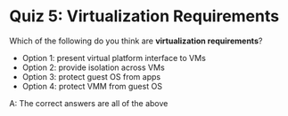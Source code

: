 # Quiz 5: Virtualization Requirements

Which of the following do you think are **virtualization requirements**?

- Option 1: present virtual platform interface to VMs
- Option 2: provide isolation across VMs
- Option 3: protect guest OS from apps
- Option 4: protect VMM from guest OS

A: The correct answers are all of the above
